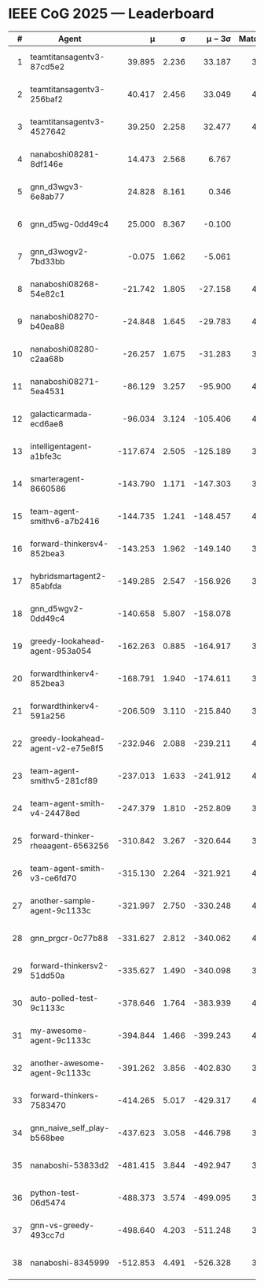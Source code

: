 # IEEE CoG 2025 — Leaderboard

| # | Agent | μ | σ | μ − 3σ | Matches | Updated |
|---:|---|---:|---:|---:|---:|---|
| 1 | teamtitansagentv3-87cd5e2 | 39.895 | 2.236 | 33.187 | 3860 | 2025-08-29 17:23 |
| 2 | teamtitansagentv3-256baf2 | 40.417 | 2.456 | 33.049 | 4300 | 2025-08-29 17:23 |
| 3 | teamtitansagentv3-4527642 | 39.250 | 2.258 | 32.477 | 4340 | 2025-08-29 17:23 |
| 4 | nanaboshi08281-8df146e | 14.473 | 2.568 | 6.767 | 146 | 2025-08-29 17:23 |
| 5 | gnn_d3wgv3-6e8ab77 | 24.828 | 8.161 | 0.346 | 118 | 2025-08-29 17:23 |
| 6 | gnn_d5wg-0dd49c4 | 25.000 | 8.367 | -0.100 | 80 | 2025-08-29 17:23 |
| 7 | gnn_d3wogv2-7bd33bb | -0.075 | 1.662 | -5.061 | 164 | 2025-08-29 17:23 |
| 8 | nanaboshi08268-54e82c1 | -21.742 | 1.805 | -27.158 | 4260 | 2025-08-29 17:23 |
| 9 | nanaboshi08270-b40ea88 | -24.848 | 1.645 | -29.783 | 4400 | 2025-08-29 17:23 |
| 10 | nanaboshi08280-c2aa68b | -26.257 | 1.675 | -31.283 | 3818 | 2025-08-29 17:23 |
| 11 | nanaboshi08271-5ea4531 | -86.129 | 3.257 | -95.900 | 4518 | 2025-08-29 17:23 |
| 12 | galacticarmada-ecd6ae8 | -96.034 | 3.124 | -105.406 | 4280 | 2025-08-29 17:23 |
| 13 | intelligentagent-a1bfe3c | -117.674 | 2.505 | -125.189 | 3836 | 2025-08-29 17:23 |
| 14 | smarteragent-8660586 | -143.790 | 1.171 | -147.303 | 3452 | 2025-08-29 17:23 |
| 15 | team-agent-smithv6-a7b2416 | -144.735 | 1.241 | -148.457 | 4480 | 2025-08-29 17:23 |
| 16 | forward-thinkersv4-852bea3 | -143.253 | 1.962 | -149.140 | 3266 | 2025-08-29 17:23 |
| 17 | hybridsmartagent2-85abfda | -149.285 | 2.547 | -156.926 | 3605 | 2025-08-29 17:23 |
| 18 | gnn_d5wgv2-0dd49c4 | -140.658 | 5.807 | -158.078 | 120 | 2025-08-29 17:23 |
| 19 | greedy-lookahead-agent-953a054 | -162.263 | 0.885 | -164.917 | 3892 | 2025-08-29 17:23 |
| 20 | forwardthinkerv4-852bea3 | -168.791 | 1.940 | -174.611 | 3208 | 2025-08-29 17:23 |
| 21 | forwardthinkerv4-591a256 | -206.509 | 3.110 | -215.840 | 3649 | 2025-08-29 17:23 |
| 22 | greedy-lookahead-agent-v2-e75e8f5 | -232.946 | 2.088 | -239.211 | 4084 | 2025-08-29 17:23 |
| 23 | team-agent-smithv5-281cf89 | -237.013 | 1.633 | -241.912 | 4380 | 2025-08-29 17:23 |
| 24 | team-agent-smith-v4-24478ed | -247.379 | 1.810 | -252.809 | 3898 | 2025-08-29 17:23 |
| 25 | forward-thinker-rheaagent-6563256 | -310.842 | 3.267 | -320.644 | 3622 | 2025-08-29 17:23 |
| 26 | team-agent-smith-v3-ce6fd70 | -315.130 | 2.264 | -321.921 | 4678 | 2025-08-29 17:23 |
| 27 | another-sample-agent-9c1133c | -321.997 | 2.750 | -330.248 | 4460 | 2025-08-29 17:23 |
| 28 | gnn_prgcr-0c77b88 | -331.627 | 2.812 | -340.062 | 4190 | 2025-08-29 17:23 |
| 29 | forward-thinkersv2-51dd50a | -335.627 | 1.490 | -340.098 | 3982 | 2025-08-29 17:23 |
| 30 | auto-polled-test-9c1133c | -378.646 | 1.764 | -383.939 | 4480 | 2025-08-29 17:23 |
| 31 | my-awesome-agent-9c1133c | -394.844 | 1.466 | -399.243 | 4540 | 2025-08-29 17:23 |
| 32 | another-awesome-agent-9c1133c | -391.262 | 3.856 | -402.830 | 3900 | 2025-08-29 17:23 |
| 33 | forward-thinkers-7583470 | -414.265 | 5.017 | -429.317 | 4300 | 2025-08-29 17:23 |
| 34 | gnn_naive_self_play-b568bee | -437.623 | 3.058 | -446.798 | 3720 | 2025-08-29 17:23 |
| 35 | nanaboshi-53833d2 | -481.415 | 3.844 | -492.947 | 3140 | 2025-08-29 17:23 |
| 36 | python-test-06d5474 | -488.373 | 3.574 | -499.095 | 3630 | 2025-08-29 17:23 |
| 37 | gnn-vs-greedy-493cc7d | -498.640 | 4.203 | -511.248 | 3280 | 2025-08-29 17:23 |
| 38 | nanaboshi-8345999 | -512.853 | 4.491 | -526.328 | 3380 | 2025-08-29 17:23 |
